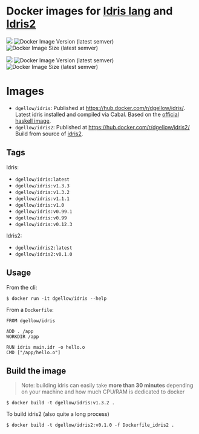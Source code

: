 # Docker images for [Idris lang](http://www.idris-lang.org/) and [Idris2](https://github.com/edwinb/Idris2)

![](https://img.shields.io/badge/image-dgellow%2Fidris-blue)
![Docker Image Version (latest semver)](https://img.shields.io/docker/v/dgellow/idris)
![Docker Image Size (latest semver)](https://img.shields.io/docker/image-size/dgellow/idris)

![](https://img.shields.io/badge/image-dgellow%2Fidris2-blue)
![Docker Image Version (latest semver)](https://img.shields.io/docker/v/dgellow/idris2)
![Docker Image Size (latest semver)](https://img.shields.io/docker/image-size/dgellow/idris2)

# Images

- `dgellow/idris`: Published at https://hub.docker.com/r/dgellow/idris/. Latest idris installed and compiled via Cabal. Based on the [official haskell image](https://hub.docker.com/r/_/haskell/).
- `dgellow/idris2`: Published at https://hub.docker.com/r/dgellow/idris2/ Build from source of [idris2](https://github.com/edwinb/Idris2).

## Tags

Idris:
- `dgellow/idris:latest`
- `dgellow/idris:v1.3.3`
- `dgellow/idris:v1.3.2`
- `dgellow/idris:v1.1.1`
- `dgellow/idris:v1.0`
- `dgellow/idris:v0.99.1`
- `dgellow/idris:v0.99`
- `dgellow/idris:v0.12.3`

Idris2:
- `dgellow/idris2:latest`
- `dgellow/idris2:v0.1.0`

## Usage

From the cli:

```
$ docker run -it dgellow/idris --help
```

From a `Dockerfile`:

```
FROM dgellow/idris

ADD . /app
WORKDIR /app

RUN idris main.idr -o hello.o
CMD ["/app/hello.o"]
```

## Build the image

> Note: building idris can easily take **more than 30 minutes** depending on your machine and how much CPU/RAM is dedicated to docker

```
$ docker build -t dgellow/idris:v1.3.2 .
```

To build idris2 (also quite a long process)
```
$ docker build -t dgellow/idris2:v0.1.0 -f Dockerfile_idris2 .
```
